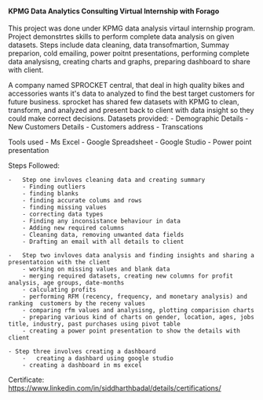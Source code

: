 #### KPMG Data Analytics Consulting Virtual Internship with Forago

This project was done under KPMG data analysis virtaul internship program. Project demonstrtes skills to perform complete data analysis on given datasets. Steps include data cleaning, data transofmartion, Summay preparion, cold emailing, power poitnt presentations, performing complete data analysisng, creating charts and graphs, preparing dashboard to share with client. 

A company named SPROCKET central, that deal in high quality bikes and accessories wants it's data to analyzed to find the best target customers for future business. sprocket has shared few datasets with KPMG to clean, transform, and analyzed and present back to client with data insight so they could make correct decisions. 
Datasets provided:
	-	Demographic Details
	-	New Customers Details
	-  	Customers address
	- 	Transcations
	
Tools used
	-	Ms Excel
	-	Google Spreadsheet
	-	Google Studio
	-	Power point presentation
	
Steps Followed:

	-	Step one invloves cleaning data and creating summary
		- Finding outliers
		- finding blanks
		- finding accurate colums and rows
		- finding missing values
		- correcting data types
		- Finding any inconsistance behaviour in data
		- Adding new required columns
		- Cleaning data, removing unwanted data fields
		- Drafting an email with all details to client
		
	-	Step two invloves data analysis and finding insights and sharing a presentatoion with the client 
		- working on missing values and blank data
		- merging required datasets, creating new columns for profit analysis, age groups, date-months
		- calculating profits
		- performing RFM (recency, frequency, and monetary analysis) and ranking  customers by the receny values
		- comparing rfm values and analysisng, plotting comparision charts
		- preparing various kind of charts on gender, location, ages, jobs title, industry, past purchases using pivot table
		- creating a power point presentation to show the details with client
		
	- Step three involves creating a dashboard
		-	creating a dashbard using google studio
		- creating a dashboard in ms excel
		
		
		
Certificate: https://www.linkedin.com/in/siddharthbadal/details/certifications/
